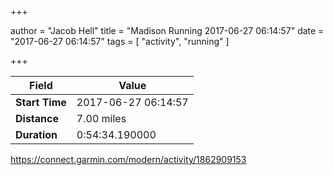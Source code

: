 +++

author = "Jacob Hell"
title = "Madison Running 2017-06-27 06:14:57"
date = "2017-06-27 06:14:57"
tags = [
    "activity", "running"
]

+++

<!--more-->

|Field  |Value  |
|--- | --- |
|**Start Time**|2017-06-27 06:14:57|
|**Distance**|7.00 miles|
|**Duration**|0:54:34.190000|

https://connect.garmin.com/modern/activity/1862909153
